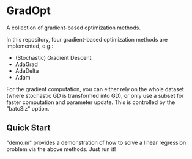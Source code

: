 # GradOpt
A collection of gradient-based optimization methods.

In this repository, four gradient-based optimization methods are implemented, e.g.:
* (Stochastic) Gradient Descent
* AdaGrad
* AdaDelta
* Adam

For the gradient computation, you can either rely on the whole dataset (where stochastic GD is transformed into GD), or only use a subset for faster computation and parameter update. This is controlled by the "batcSiz" option.

## Quick Start
"demo.m" provides a demonstration of how to solve a linear regression problem via the above methods. Just run it!
